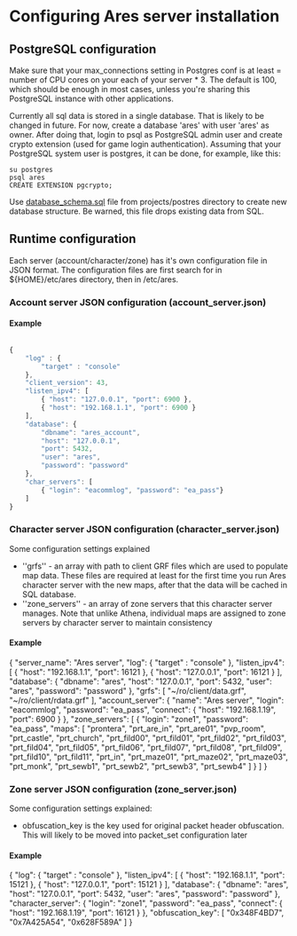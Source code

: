 # Configuring Ares server installation

## PostgreSQL configuration

Make sure that your max_connections setting in Postgres conf is at least = number of CPU cores on your each of your server * 3.
The default is 100, which should be enough in most cases, unless you're sharing this PostgreSQL instance with
other applications.

Currently all sql data is stored in a single database. That is likely to be changed in future.
For now, create a database 'ares' with user 'ares' as owner.
After doing that, login to psql as PostgreSQL admin user and create crypto extension (used for
game login authentication). Assuming that your PostgreSQL system user is postgres, it can be
done, for example, like this:

```
su postgres
psql ares
CREATE EXTENSION pgcrypto;
```

Use [database_schema.sql](../projects/postgres/database_schema.sql) file from projects/postres directory to create new database structure.
Be warned, this file drops existing data from SQL.

## Runtime configuration

Each server (account/character/zone) has it's own configuration file in JSON format.
The configuration files are first search for in ${HOME}/etc/ares directory, then in /etc/ares.

### Account server JSON configuration (account_server.json)

#### Example


```js

{
    "log" : {
        "target" : "console"
    },
    "client_version": 43,
    "listen_ipv4": [
        { "host": "127.0.0.1", "port": 6900 },
        { "host": "192.168.1.1", "port": 6900 }
    ],
    "database": {
        "dbname": "ares_account",
        "host": "127.0.0.1",
        "port": 5432,
        "user": "ares",
        "password": "password"
    },
    "char_servers": [
        { "login": "eacommlog", "password": "ea_pass"}
    ]
}
```

### Character server JSON configuration (character_server.json)

Some configuration settings explained

- ''grfs'' - an array with path to client GRF files which are used to populate map data.
   These files are required at least for the first time you run Ares character server with
   the new maps, after that the data will be cached in SQL database.
 - ''zone_servers'' - an array of zone servers that this character server manages. Note
   that unlike Athena, individual maps are assigned to zone servers by character server
   to maintain consistency

#### Example

{
    "server_name": "Ares server",
    "log": {
        "target" : "console"
    },
    "listen_ipv4": [
        { "host": "192.168.1.1", "port": 16121 },
        { "host": "127.0.0.1", "port": 16121 }
    ],
    "database": {
        "dbname": "ares",
        "host": "127.0.0.1",
        "port": 5432,
        "user": "ares",
        "password": "password"
    },
    "grfs": [
        "~/ro/client/data.grf",
        "~/ro/client/rdata.grf"
    ],
    "account_server": {
        "name": "Ares server", 
        "login": "eacommlog",
        "password": "ea_pass",
        "connect": { "host": "192.168.1.19",
                     "port": 6900 }
    },
    "zone_servers": [
        { "login": "zone1",
          "password": "ea_pass",
          "maps": [
              "prontera",
              "prt_are_in",
              "prt_are01",
              "pvp_room",
              "prt_castle",
              "prt_church",
              "prt_fild00",
              "prt_fild01",
              "prt_fild02",
              "prt_fild03",
              "prt_fild04",
              "prt_fild05",
              "prt_fild06",
              "prt_fild07",
              "prt_fild08",
              "prt_fild09",
              "prt_fild10",
              "prt_fild11",
              "prt_in",
              "prt_maze01",
              "prt_maze02",
              "prt_maze03",
              "prt_monk",
              "prt_sewb1",
              "prt_sewb2",
              "prt_sewb3",
              "prt_sewb4"
          ]
        }
    ]
}

### Zone server JSON configuration (zone_server.json)

Some configuration settings explained:
 - obfuscation_key is the key used for original packet header obfuscation. This
will likely to be moved into packet_set configuration later
 
#### Example
{
    "log": {
        "target" : "console"
    },
    "listen_ipv4": [
        { "host": "192.168.1.1", "port": 15121 },
        { "host": "127.0.0.1", "port": 15121 }
    ],
    "database": {
        "dbname": "ares",
        "host": "127.0.0.1",
        "port": 5432,
        "user": "ares",
        "password": "password"
    },
    "character_server": {
        "login": "zone1",
        "password": "ea_pass",
        "connect": { "host": "192.168.1.19",
                     "port": 16121 }
    },
    "obfuscation_key": [ "0x348F4BD7", "0x7A425A54", "0x628F589A" ]
}

